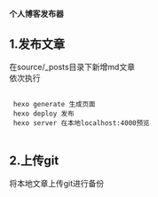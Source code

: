 #### 个人博客发布器

1.发布文章
---
在source/_posts目录下新增md文章 <br>
依次执行 <br>
```aidl

 hexo generate 生成页面
 hexo deploy 发布 
 hexo server 在本地localhost:4000预览
 
```

2.上传git
---
将本地文章上传git进行备份
